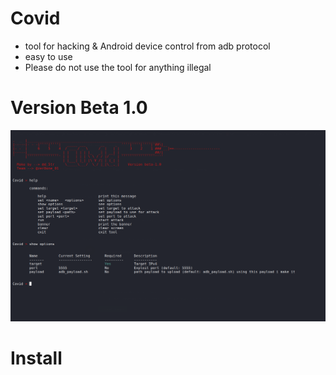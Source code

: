 # Covid

* tool for hacking & Android device control from adb protocol
* easy to use 
* Please do not use the tool for anything illegal

# Version Beta 1.0

![Covid](https://github.com/d5tr/Covid/blob/main/Co.png)

# Install
